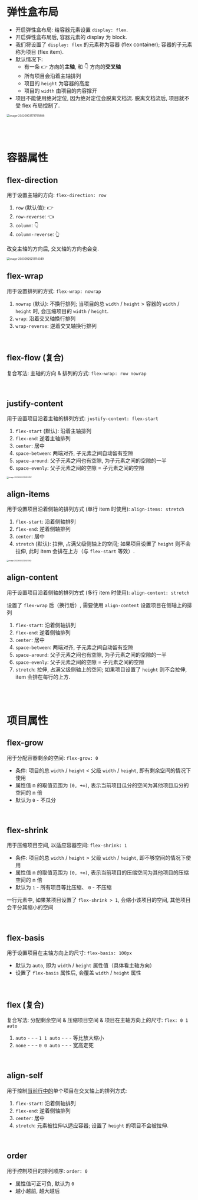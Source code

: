 # 弹性盒布局

-   开启弹性盒布局: 给容器元素设置 `display: flex`.
-   开启弹性盒布局后, 容器元素的 display 为 block.
-   我们将设置了 `display: flex` 的元素称为容器 (flex container); 容器的子元素称为项目 (flex item).
-   默认情况下:
    -   有一条 👉 方向的**主轴**, 和 👇 方向的**交叉轴**
    -   所有项目会沿着主轴排列
    -   项目的 `height` 为容器的高度
    -   项目的 `width` 由项目的内容撑开
-   项目不能使用绝对定位, 因为绝对定位会脱离文档流. 脱离文档流后, 项目就不受 flex 布局控制了.

<img src="picture/image-20220903173755806.png" alt="image-20220903173755806" style="zoom:50%;" />

<br><br>

# 容器属性

## flex-direction

用于设置主轴的方向: `flex-direction: row`

1. `row` (默认值): 👉
2. `row-reverse`: 👈
3. `column`: 👇
4. `column-reverse`: 👆

改变主轴的方向后, 交叉轴的方向也会变.

<img src="./picture/image-20230925213114349.png" alt="image-20230925213114349" style="zoom: 50%;" />

<br>

## flex-wrap

用于设置排列的方式: `flex-wrap: nowrap`

1. `nowrap` (默认): 不换行排列;
   当项目的总 `width` / `height` > 容器的 `width` / `height` 时, 会压缩项目的 `width` / `height`.
2. `wrap`: 沿着交叉轴换行排列
3. `wrap-reverse`: 逆着交叉轴换行排列

<br>

## flex-flow (复合)

复合写法: 主轴的方向 & 排列的方式: `flex-wrap: row nowrap`

<br>

## justify-content

用于设置项目沿着主轴的排列方式: `justify-content: flex-start`

1. `flex-start` (默认): 沿着主轴排列
2. `flex-end`: 逆着主轴排列
3. `center`: 居中
4. `space-between`: 两端对齐, 子元素之间自动留有空隙
5. `space-around`: 父子元素之间也有空隙, 为子元素之间的空隙的一半
6. `space-evenly`: 父子元素之间的空隙 = 子元素之间的空隙

<img src="./picture/image-20230925213053787.png" alt="image-20230925213053787" style="zoom:33%;" />

<br>

## align-items

用于设置项目沿着侧轴的排列方式 (单行 item 时使用): `align-items: stretch`

1. `flex-start`: 沿着侧轴排列
2. `flex-end`: 逆着侧轴排列
3. `center`: 居中
4. `stretch` (默认): 拉伸, 占满父级侧轴上的空间;
   如果项目设置了 `height` 则不会拉伸, 此时 item 会排在上方（与 `flex-start` 等效）.

<img src="./picture/image-20230925213021062.png" alt="image-20230925213021062" style="zoom: 33%;" />

<br>

## align-content

用于设置项目沿着侧轴的排列方式 (多行 item 时使用): `align-content: stretch`

设置了 `flex-wrap` 后（换行后）, 需要使用 `align-content` 设置项目在侧轴上的排列

1. `flex-start`: 沿着侧轴排列
2. `flex-end`: 逆着侧轴排列
3. `center`: 居中
4. `space-between`: 两端对齐, 子元素之间自动留有空隙
5. `space-around`: 父子元素之间也有空隙, 为子元素之间的空隙的一半
6. `space-evenly`: 父子元素之间的空隙 = 子元素之间的空隙
7. `stretch`: 拉伸, 占满父级侧轴上的空间;
   如果项目设置了 `height` 则不会拉伸, item 会排在每行的上方.

<br><br>

# 项目属性

## flex-grow

用于分配容器剩余的空间: `flex-grow: 0`

-   条件: 项目的总 `width` / `height` < 父级 `width` / `height`, 即有剩余空间的情况下使用
-   属性值 n 的取值范围为 `[0, +∞)`, 表示当前项目瓜分的空间为其他项目瓜分的空间的 n 倍
-   默认为 `0` - 不瓜分

<br>

## flex-shrink

用于压缩项目空间, 以适应容器空间: `flex-shrink: 1`

-   条件: 项目的总 `width` / `height` > 父级 `width` / `height`, 即不够空间的情况下使用
-   属性值 n 的取值范围为 `[0, +∞)`, 表示当前项目的压缩空间为其他项目的压缩空间的 n 倍
-   默认为 `1` - 所有项目等比压缩、 `0` - 不压缩

一行元素中, 如果某项目设置了 `flex-shrink > 1`, 会缩小该项目的空间, 其他项目会平分其缩小的空间

<br>

## flex-basis

用于设置项目在主轴方向上的尺寸: `flex-basis: 100px`

-   默认为 `auto`, 即为 `width` / `height` 属性值（具体看主轴方向）
-   设置了 `flex-basis` 属性后, 会覆盖 `width` / `height` 属性

<br>

## flex (复合)

复合写法: 分配剩余空间 & 压缩项目空间 & 项目在主轴方向上的尺寸: `flex: 0 1 auto`

1. `auto` - - - `1 1 auto` - - - 等比放大缩小
2. `none` - - - `0 0 auto` - - - 宽高定死

<br>

## align-self

用于控制<u>当前行中的</u>单个项目在交叉轴上的排列方式:

1. `flex-start`: 沿着侧轴排列
2. `flex-end`: 逆着侧轴排列
3. `center`: 居中
4. `stretch`: 元素被拉伸以适应容器; 设置了 `height` 的项目不会被拉伸.

<br>

## order

用于控制项目的排列顺序: `order: 0`

-   属性值可正可负, 默认为 `0`
-   越小越前, 越大越后

<br>
